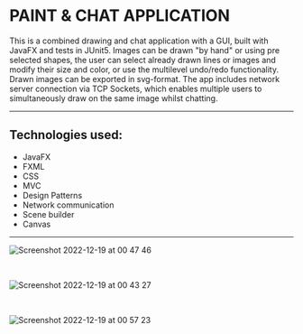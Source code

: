 # PAINT & CHAT APPLICATION

This is a combined drawing and chat application with a GUI, built with JavaFX and tests in JUnit5. Images can be drawn "by hand" or using pre selected shapes, the user can select already drawn lines or images and modify their size and color, or use the multilevel undo/redo functionality. Drawn images can be exported in svg-format. The app includes network server connection via TCP Sockets, which enables multiple users to simultaneously draw on the same image whilst chatting. 

---

## Technologies used:

- JavaFX
- FXML
- CSS
- MVC
- Design Patterns
- Network communication
- Scene builder
- Canvas 

---

![Screenshot 2022-12-19 at 00 47 46](https://user-images.githubusercontent.com/103879144/208325928-97f88ad4-1d05-4a67-80f3-6b1469656726.png)

</br>

![Screenshot 2022-12-19 at 00 43 27](https://user-images.githubusercontent.com/103879144/208325979-44b7fb36-ee0f-4837-b8b2-5ba4317e1d7d.png)

</br>

![Screenshot 2022-12-19 at 00 57 23](https://user-images.githubusercontent.com/103879144/208326313-cf5a0b02-894e-44e5-b286-307e418b946c.png)





